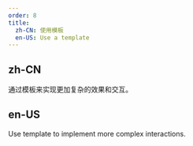 ```yaml
---
order: 8
title:
  zh-CN: 使用模板
  en-US: Use a template
---
```


## zh-CN

通过模板来实现更加复杂的效果和交互。

## en-US

Use template to implement more complex interactions.
